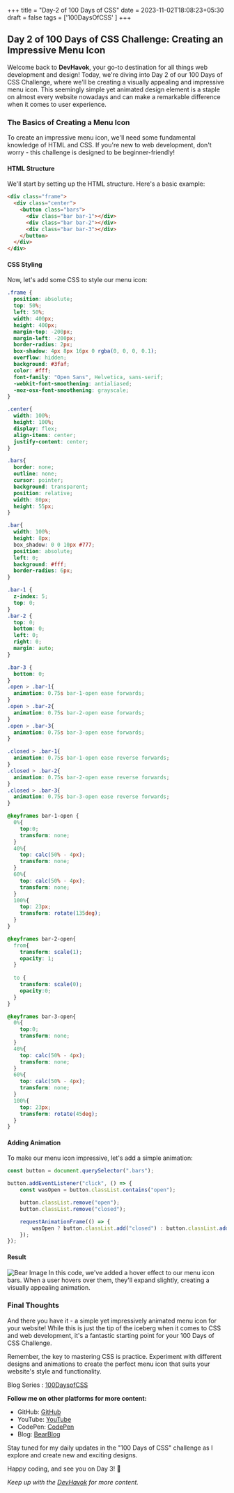 +++
title = "Day-2 of 100 Days of CSS"
date = 2023-11-02T18:08:23+05:30
draft = false
tags = ['100DaysOfCSS' ]
+++
## Day 2 of 100 Days of CSS Challenge: Creating an Impressive Menu Icon

Welcome back to **DevHavok**, your go-to destination for all things web development and design! Today, we're diving into Day 2 of our 100 Days of CSS Challenge, where we'll be creating a visually appealing and impressive menu icon. This seemingly simple yet animated design element is a staple on almost every website nowadays and can make a remarkable difference when it comes to user experience.

### The Basics of Creating a Menu Icon

To create an impressive menu icon, we'll need some fundamental knowledge of HTML and CSS. If you're new to web development, don't worry - this challenge is designed to be beginner-friendly!

#### HTML Structure

We'll start by setting up the HTML structure. Here's a basic example:

```html
<div class="frame">
  <div class="center">
    <button class="bars">
      <div class="bar bar-1"></div>
      <div class="bar bar-2"></div>
      <div class="bar bar-3"></div>
    </button>
  </div>
</div>
```

#### CSS Styling

Now, let's add some CSS to style our menu icon:

```css
.frame {
  position: absolute;
  top: 50%;
  left: 50%;
  width: 400px;
  height: 400px;
  margin-top: -200px;
  margin-left: -200px;
  border-radius: 2px;
  box-shadow: 4px 8px 16px 0 rgba(0, 0, 0, 0.1);
  overflow: hidden;
  background: #3faf;
  color: #fff;
  font-family: "Open Sans", Helvetica, sans-serif;
  -webkit-font-smoothening: antialiased;
  -moz-osx-font-smoothening: grayscale;
}

.center{
  width: 100%;
  height: 100%;
  display: flex;
  align-items: center;
  justify-content: center;
}

.bars{
  border: none;
  outline: none;
  cursor: pointer;
  background: transparent;
  position: relative;
  width: 80px;
  height: 55px;
}

.bar{
  width: 100%;
  height: 8px;
  box_shadow: 0 0 10px #777;
  position: absolute;
  left: 0;
  background: #fff;
  border-radius: 6px;
}

.bar-1 {
  z-index: 5;
  top: 0;
}
.bar-2 {
  top: 0;
  bottom: 0;
  left: 0;
  right: 0;
  margin: auto;
}

.bar-3 {
  bottom: 0;
}
.open > .bar-1{
  animation: 0.75s bar-1-open ease forwards;
}
.open > .bar-2{
  animation: 0.75s bar-2-open ease forwards;
}
.open > .bar-3{
  animation: 0.75s bar-3-open ease forwards;
}

.closed > .bar-1{
  animation: 0.75s bar-1-open ease reverse forwards;
}
.closed > .bar-2{
  animation: 0.75s bar-2-open ease reverse forwards;
}
.closed > .bar-3{
  animation: 0.75s bar-3-open ease reverse forwards;
}

@keyframes bar-1-open {
  0%{
    top:0;
    transform: none;
  }
  40%{
    top: calc(50% - 4px);
    transform: none;
  }
  60%{
    top: calc(50% - 4px);
    transform: none;
  }
  100%{
    top: 23px;
    transform: rotate(135deg);
  }  
}

@keyframes bar-2-open{
  from{
    transform: scale(1);
    opacity: 1;
  }
  
  to {
    transform: scale(0);
    opacity:0;
  }
}

@keyframes bar-3-open{
  0%{
    top:0;
    transform: none;
  }
  40%{
    top: calc(50% - 4px);
    transform: none;
  }
  60%{
    top: calc(50% - 4px);
    transform: none;
  }
  100%{
    top: 23px;
    transform: rotate(45deg);
  }
}

```

#### Adding Animation

To make our menu icon impressive, let's add a simple animation:

```javascript
const button = document.querySelector(".bars");

button.addEventListener("click", () => {
	const wasOpen = button.classList.contains("open");

	button.classList.remove("open");
	button.classList.remove("closed");

	requestAnimationFrame(() => {
		wasOpen ? button.classList.add("closed") : button.classList.add("open");
	});
});

```
#### Result

![Bear Image](https://i.imgur.com/nbk22gS.png)
In this code, we've added a hover effect to our menu icon bars. When a user hovers over them, they'll expand slightly, creating a visually appealing animation.

### Final Thoughts

And there you have it - a simple yet impressively animated menu icon for your website! While this is just the tip of the iceberg when it comes to CSS and web development, it's a fantastic starting point for your 100 Days of CSS Challenge.

Remember, the key to mastering CSS is practice. Experiment with different designs and animations to create the perfect menu icon that suits your website's style and functionality.



Blog Series : [100DaysofCSS](/tags/100daysofcss)

**Follow me on other platforms for more content:**
- GitHub: [GitHub](https://github.com/Shaunfurtado/100daysofCSS)
- YouTube: [YouTube](https://www.youtube.com/channel/UC66ahSH1xpBBlaMBP8lNuBg)
- CodePen: [CodePen](https://codepen.io/Shaun-Furtado)
- Blog: [BearBlog](https://devhavok.bearblog.dev/)


Stay tuned for my daily updates in the "100 Days of CSS" challenge as I explore and create new and exciting designs.

Happy coding, and see you on Day 3! 🚀

*Keep up with the [DevHavok](https://devhavok.bearblog.dev/) for more content.*